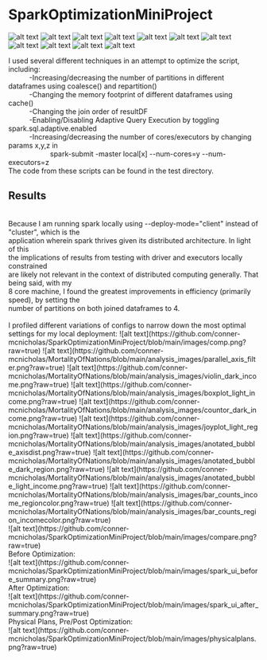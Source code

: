 # SparkOptimizationMiniProject

![alt text](https://github.com/conner-mcnicholas/SparkOptimizationMiniProject/main/images/comp.png)
![alt text](https://github.com/conner-mcnicholas/MortalityOfNations/blob/main/analysis_images/parallel_axis_filter.png?raw=true)
![alt text](https://github.com/conner-mcnicholas/MortalityOfNations/blob/main/analysis_images/violin_dark_income.png?raw=true)
![alt text](https://github.com/conner-mcnicholas/MortalityOfNations/blob/main/analysis_images/boxplot_light_income.png?raw=true)
![alt text](https://github.com/conner-mcnicholas/MortalityOfNations/blob/main/analysis_images/countor_dark_income.png?raw=true)
![alt text](https://github.com/conner-mcnicholas/MortalityOfNations/blob/main/analysis_images/joyplot_light_region.png?raw=true)
![alt text](https://github.com/conner-mcnicholas/MortalityOfNations/blob/main/analysis_images/anotated_bubble_axisdist.png?raw=true)
![alt text](https://github.com/conner-mcnicholas/MortalityOfNations/blob/main/analysis_images/anotated_bubble_dark_region.png?raw=true)
![alt text](https://github.com/conner-mcnicholas/MortalityOfNations/blob/main/analysis_images/anotated_bubble_light_income.png?raw=true)
![alt text](https://github.com/conner-mcnicholas/MortalityOfNations/blob/main/analysis_images/bar_counts_income_regioncolor.png?raw=true)
![alt text](https://github.com/conner-mcnicholas/MortalityOfNations/blob/main/analysis_images/bar_counts_region_incomecolor.png?raw=true)

I used several different techniques in an attempt to optimize the script, including:  
&emsp;&emsp;&emsp;-Increasing/decreasing the number of partitions in different dataframes using coalesce() and repartition()
<br>
&emsp;&emsp;&emsp;-Changing the memory footprint of different dataframes using cache()
<br>
&emsp;&emsp;&emsp;-Changing the join order of resultDF
<br>
&emsp;&emsp;&emsp;-Enabling/Disabling Adaptive Query Execution by toggling spark.sql.adaptive.enabled
<br>
&emsp;&emsp;&emsp;-Increasing/decreasing the number of cores/executors by changing params x,y,z in
<br>
&emsp;&emsp;&emsp;&emsp;&emsp;&emsp;spark-submit -master local[x] --num-cores=y --num-executors=z
<br>
The code from these scripts can be found in the test directory.
<br> 
## Results
<br>
Because I am running spark locally using --deploy-mode="client" instead of "cluster", which is the
<br>
application wherein spark thrives given its distributed architecture.  In light of this
<br>
the implications of results from testing with driver and executors locally constrained
<br>
are likely not relevant in the context of distributed computing generally.  That being said, with my
<br>
8 core machine, I found the greatest improvements in efficiency (primarily speed), by setting the
<br>
number of partitions on both joined dataframes to 4.
<br>
<br>
I profiled different variations of configs to narrow down the most optimal settings for my local deployment:
![alt text](https://github.com/conner-mcnicholas/SparkOptimizationMiniProject/blob/main/images/comp.png?raw=true)
![alt text](https://github.com/conner-mcnicholas/MortalityOfNations/blob/main/analysis_images/parallel_axis_filter.png?raw=true)
![alt text](https://github.com/conner-mcnicholas/MortalityOfNations/blob/main/analysis_images/violin_dark_income.png?raw=true)
![alt text](https://github.com/conner-mcnicholas/MortalityOfNations/blob/main/analysis_images/boxplot_light_income.png?raw=true)
![alt text](https://github.com/conner-mcnicholas/MortalityOfNations/blob/main/analysis_images/countor_dark_income.png?raw=true)
![alt text](https://github.com/conner-mcnicholas/MortalityOfNations/blob/main/analysis_images/joyplot_light_region.png?raw=true)
![alt text](https://github.com/conner-mcnicholas/MortalityOfNations/blob/main/analysis_images/anotated_bubble_axisdist.png?raw=true)
![alt text](https://github.com/conner-mcnicholas/MortalityOfNations/blob/main/analysis_images/anotated_bubble_dark_region.png?raw=true)
![alt text](https://github.com/conner-mcnicholas/MortalityOfNations/blob/main/analysis_images/anotated_bubble_light_income.png?raw=true)
![alt text](https://github.com/conner-mcnicholas/MortalityOfNations/blob/main/analysis_images/bar_counts_income_regioncolor.png?raw=true)
![alt text](https://github.com/conner-mcnicholas/MortalityOfNations/blob/main/analysis_images/bar_counts_region_incomecolor.png?raw=true)
<br>
![alt text](https://github.com/conner-mcnicholas/SparkOptimizationMiniProject/blob/main/images/compare.png?raw=true)
<br>
Before Optimization:
<br>
![alt text](https://github.com/conner-mcnicholas/SparkOptimizationMiniProject/blob/main/images/spark_ui_before_summary.png?raw=true)
<br>
After Optimization:
<br>
![alt text](https://github.com/conner-mcnicholas/SparkOptimizationMiniProject/blob/main/images/spark_ui_after_summary.png?raw=true)
<br>
Physical Plans, Pre/Post Optimization:
<br>
![alt text](https://github.com/conner-mcnicholas/SparkOptimizationMiniProject/blob/main/images/physicalplans.png?raw=true)




